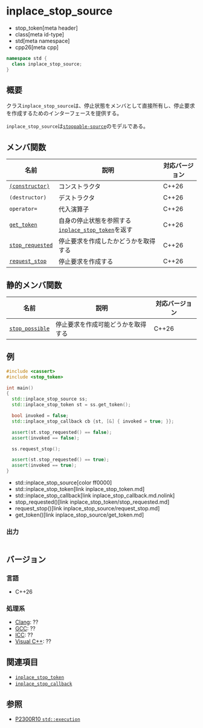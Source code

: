 # inplace_stop_source
* stop_token[meta header]
* class[meta id-type]
* std[meta namespace]
* cpp26[meta cpp]

```cpp
namespace std {
  class inplace_stop_source;
}
```

## 概要
クラス`inplace_stop_source`は、停止状態をメンバとして直接所有し、停止要求を作成するためのインターフェースを提供する。

`inplace_stop_source`は[`stoppable-source`](stoppable-source.md)のモデルである。


## メンバ関数

| 名前 | 説明 | 対応バージョン |
|------|------|-------|
| [`(constructor)`](inplace_stop_source/op_constructor.md) | コンストラクタ | C++26 |
| `(destructor)` | デストラクタ | C++26 |
| `operator=` | 代入演算子 | C++26 |
| [`get_token`](inplace_stop_source/get_token.md) | 自身の停止状態を参照する[`inplace_stop_token`](inplace_stop_token.md)を返す | C++26 |
| [`stop_requested`](inplace_stop_source/stop_requested.md) | 停止要求を作成したかどうかを取得する | C++26 |
| [`request_stop`](inplace_stop_source/request_stop.md) | 停止要求を作成する | C++26 |

## 静的メンバ関数

| 名前 | 説明 | 対応バージョン |
|------|------|-------|
| [`stop_possible`](inplace_stop_source/stop_possible.md) | 停止要求を作成可能どうかを取得する | C++26 |


## 例
```cpp example
#include <cassert>
#include <stop_token>

int main()
{
  std::inplace_stop_source ss;
  std::inplace_stop_token st = ss.get_token();

  bool invoked = false;
  std::inplace_stop_callback cb {st, [&] { invoked = true; }};

  assert(st.stop_requested() == false);
  assert(invoked == false);

  ss.request_stop();

  assert(st.stop_requested() == true);
  assert(invoked == true);
}
```
* std::inplace_stop_source[color ff0000]
* std::inplace_stop_token[link inplace_stop_token.md]
* std::inplace_stop_callback[link inplace_stop_callback.md.nolink]
* stop_requested()[link inplace_stop_token/stop_requested.md]
* request_stop()[link inplace_stop_source/request_stop.md]
* get_token()[link inplace_stop_source/get_token.md]

### 出力
```
```


## バージョン
### 言語
- C++26

### 処理系
- [Clang](/implementation.md#clang): ??
- [GCC](/implementation.md#gcc): ??
- [ICC](/implementation.md#icc): ??
- [Visual C++](/implementation.md#visual_cpp): ??


## 関連項目
- [`inplace_stop_token`](inplace_stop_token.md)
- [`inplace_stop_callback`](inplace_stop_callback.md.nolink)


## 参照
- [P2300R10 `std::execution`](https://www.open-std.org/jtc1/sc22/wg21/docs/papers/2024/p2300r10.html)
